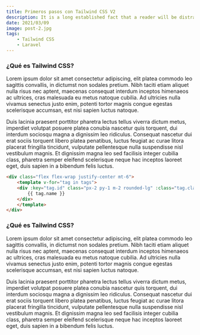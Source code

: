 ```yaml
---
title: Primeros pasos con Tailwind CSS V2
description: It is a long established fact that a reader will be distracted by the readable content of a page when looking at its layout. The point of using Lorem Ipsum is that it has a more-or-less normal distribution of letters,
date: 2021/03/09
image: post-2.jpg
tags:
    - Tailwind CSS
    - Laravel
---
```

### ¿Qué es Tailwind CSS?
Lorem ipsum dolor sit amet consectetur adipiscing, elit platea commodo leo sagittis convallis, in dictumst non sodales pretium. Nibh taciti etiam aliquet nulla risus nec aptent, maecenas consequat interdum inceptos himenaeos ac ultrices, cras malesuada eu metus natoque cubilia. Ad ultricies nulla vivamus senectus justo enim, potenti tortor magnis congue egestas scelerisque accumsan, est nisi sapien luctus natoque.

Duis lacinia praesent porttitor pharetra lectus tellus viverra dictum metus, imperdiet volutpat posuere platea conubia nascetur quis torquent, dui interdum sociosqu magna a dignissim leo ridiculus. Consequat nascetur dui erat sociis torquent libero platea penatibus, luctus feugiat ac curae litora placerat fringilla tincidunt, vulputate pellentesque nulla suspendisse nisl vestibulum magnis. Et dignissim magna leo sed facilisis integer cubilia class, pharetra semper eleifend scelerisque neque hac inceptos laoreet eget, duis sapien in a bibendum felis luctus.

```html
<div class="flex flex-wrap justify-center mt-6">
    <template v-for="tag in tags">
    <div :key="tag.id" class="px-2 py-1 m-2 rounded-lg" :class="tag.classes">
        {{ tag.name }}
    </div>
    </template>
</div>
```

### ¿Qué es Tailwind CSS?
Lorem ipsum dolor sit amet consectetur adipiscing, elit platea commodo leo sagittis convallis, in dictumst non sodales pretium. Nibh taciti etiam aliquet nulla risus nec aptent, maecenas consequat interdum inceptos himenaeos ac ultrices, cras malesuada eu metus natoque cubilia. Ad ultricies nulla vivamus senectus justo enim, potenti tortor magnis congue egestas scelerisque accumsan, est nisi sapien luctus natoque.

Duis lacinia praesent porttitor pharetra lectus tellus viverra dictum metus, imperdiet volutpat posuere platea conubia nascetur quis torquent, dui interdum sociosqu magna a dignissim leo ridiculus. Consequat nascetur dui erat sociis torquent libero platea penatibus, luctus feugiat ac curae litora placerat fringilla tincidunt, vulputate pellentesque nulla suspendisse nisl vestibulum magnis. Et dignissim magna leo sed facilisis integer cubilia class, pharetra semper eleifend scelerisque neque hac inceptos laoreet eget, duis sapien in a bibendum felis luctus.